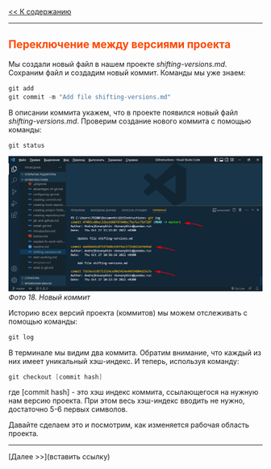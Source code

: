 <style>h2{color:#ff4800}</style>

[<< К содержанию](readme.md)

---

## Переключение между версиями проекта

Мы создали новый файл в нашем проекте _shifting-versions.md_. Сохраним файл и создадим новый коммит. Команды мы уже знаем:

```powershell
git add
git commit -m "Add file shifting-versions.md"
```

В описании коммита укажем, что в проекте появился новый файл _shifting-versions.md_. Проверим создание нового коммита с помощью команды:

```powershell
git status
```

![Новый коммит](image/18.png)
_Фото 18. Новый коммит_

Историю всех версий проекта (коммитов) мы можем отслеживать с помощью команды:

```powershell
git log
```

В терминале мы видим два коммита. Обратим внимание, что каждый из них имеет уникальный хэш-индекс. И теперь, используя команду:

```powershell
git checkout [commit hash]
```

где [commit hash] - это хэш индекс коммита, ссылающегося на нужную нам версию проекта. При этом весь хэш-индекс вводить не нужно, достаточно 5-6 первых символов.

Давайте сделаем это и посмотрим, как изменяется рабочая область проекта.

---

[Далее >>](вставить ссылку)
